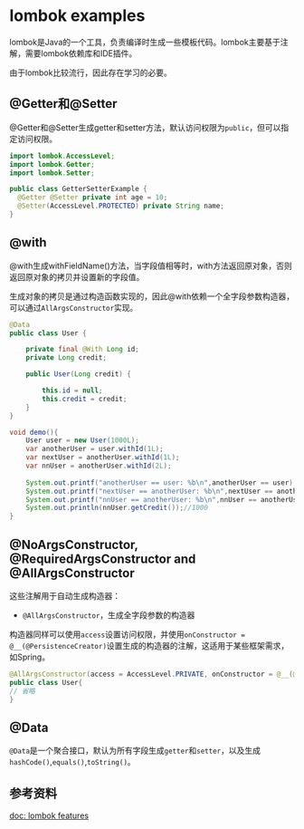 # lombok examples

lombok是Java的一个工具，负责编译时生成一些模板代码。lombok主要基于注解，需要lombok依赖库和IDE插件。

由于lombok比较流行，因此存在学习的必要。

## @Getter和@Setter

@Getter和@Setter生成getter和setter方法，默认访问权限为`public`，但可以指定访问权限。

```java
import lombok.AccessLevel;
import lombok.Getter;
import lombok.Setter;

public class GetterSetterExample {
  @Getter @Setter private int age = 10;
  @Setter(AccessLevel.PROTECTED) private String name;
}
```
## @with

@with生成withFieldName()方法，当字段值相等时，with方法返回原对象，否则返回原对象的拷贝并设置新的字段值。

生成对象的拷贝是通过构造函数实现的，因此@with依赖一个全字段参数构造器，可以通过`AllArgsConstructor`实现。

```java
@Data
public class User {

    private final @With Long id;
    private Long credit;

    public User(Long credit) {

        this.id = null;
        this.credit = credit;
    }
}

void demo(){
	User user = new User(1000L);  
	var anotherUser = user.withId(1L);  
	var nextUser = anotherUser.withId(1L);  
	var nnUser = anotherUser.withId(2L);  
	  
	System.out.printf("anotherUser == user: %b\n",anotherUser == user);  //false
	System.out.printf("nextUser == anotherUser: %b\n",nextUser == anotherUser);  //true
	System.out.printf("nnUser == anotherUser: %b\n",nnUser == anotherUser);  //false
	System.out.println(nnUser.getCredit());//1000
}
```

## @NoArgsConstructor, @RequiredArgsConstructor and @AllArgsConstructor

这些注解用于自动生成构造器：

- `@AllArgsConstructor`，生成全字段参数的构造器

构造器同样可以使用`access`设置访问权限，并使用`onConstructor = @__(@PersistenceCreator)`设置生成的构造器的注解，这适用于某些框架需求，如Spring。

```java
@AllArgsConstructor(access = AccessLevel.PRIVATE, onConstructor = @__(@PersistenceCreator))
public class User{
// 省略
}
```

## @Data

`@Data`是一个聚合接口，默认为所有字段生成`getter`和`setter`，以及生成`hashCode()`,`equals()`,`toString()`。
## 参考资料

[doc: lombok features](https://projectlombok.org/features/)